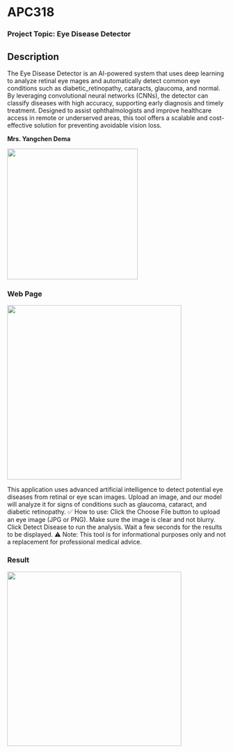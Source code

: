 # APC318

### Project Topic: Eye Disease Detector


## Description

The Eye Disease Detector is an AI-powered system that uses deep learning to analyze retinal eye
mages and automatically detect common eye conditions such as diabetic_retinopathy, 
cataracts, glaucoma, and normal. By leveraging convolutional neural networks (CNNs),
the detector can classify diseases with high accuracy, supporting early diagnosis and 
timely treatment. Designed to assist ophthalmologists and improve healthcare access in 
remote or underserved areas, this tool offers a scalable and cost-effective 
solution for preventing avoidable vision loss.


**Mrs. Yangchen Dema**  

<img src="https://github.com/user-attachments/assets/ff4bbffa-3126-43d7-a27b-8c3a6ceaea0c" width="300"/>

### Web Page
<img src="https://github.com/user-attachments/assets/6b276e6d-46b8-4209-9698-b947d5a2cf76" width="400"/>

This application uses advanced artificial intelligence to detect potential eye diseases from retinal or eye scan images. Upload an image, and our model will analyze it for signs of conditions such as glaucoma, cataract, and diabetic retinopathy.
✅ How to use:
Click the Choose File button to upload an eye image (JPG or PNG).
Make sure the image is clear and not blurry.
Click Detect Disease to run the analysis.
Wait a few seconds for the results to be displayed.
⚠️ Note: This tool is for informational purposes only and not a replacement for professional medical advice.

### Result 

<img src="https://github.com/user-attachments/assets/a39be9de-b61c-42dc-abe1-5b23a21d8cb1" width="400" />

